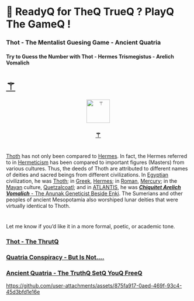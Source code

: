 
<br>


# 🧬 ReadyQ for TheQ TrueQ ? PlayQ The GameQ !

### Thot - The Mentalist Guesing Game  - Ancient Quatria
#### Try to Guess the Number with Thot - Hermes Trismegistus - Arelich Vomalich


<p align="center">
  <a href="https://fabianacampanari.github.io/Thot-MentalistQ-GameQ/"> <h1>⚚</h1> </a>
</p>


<p align="center">
  <a href="https://fabianacampanari.github.io/Thot-MentalistQ-GameQ/">
    <img src="https://github.githubassets.com/images/icons/emoji/unicode/269a.png?v8" width="64" height="64" alt="⚚">
  </a>
</p>


### <p align="center"> [⚚](https://fabianacampanari.github.io/Thot-MentalistQ-GameQ/)  






#

[Thoth]() has not only been compared to [Hermes](). In fact, the Hermes referred to in [Hermeticism]() has been compared to important figures (Masters) from various cultures. Thus, the deeds of Thoth are attributed to different names of deities and sacred beings from different civilizations. In [Egyptian]() civilization, he was [Thoth](); in [Greek](), [Hermes](); in [Roman](), [Mercury](); in the [Mayan]() culture, [Quetzalcoatl](); and in [ATLANTIS](), he was [***Chiquitet Arelich Vomalich*** - The Anunak Geneticist Beside Enki](). The Sumerians and other peoples of ancient Mesopotamia also worshiped lunar deities that were virtually identical to Thoth.

#

Let me know if you’d like it in a more formal, poetic, or academic tone.


### [Thot - The ThrutQ](https://thoth3126.com.br/)

### [Quatria Conspiracy - But Is Not....](https://www.timboucher.ca/?s=quatria)

### [Ancient Quatria - The TruthQ SetQ YouQ FreeQ ](https://lostbooks.gumroad.com/l/quatria-conspiracy)



https://github.com/user-attachments/assets/875fa917-0aed-469f-93c4-45d3bfd1e16e
